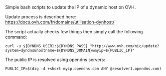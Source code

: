 Simple bash scripts to update the IP of a dynamic host on OVH.

Update process is described here: https://docs.ovh.com/fr/domains/utilisation-dynhost/

The script actually checks few things then simply call the following command:
```
curl -u ${DYNDNS_USER}:${DYNDNS_PASS} "http://www.ovh.com/nic/update?system=dyndns&hostname=${DYNDNS_DOMAIN}&myip=${PUBLIC_IP}"
```

The public IP is resolved using opendns servers:
```
PUBLIC_IP=$(dig -4 +short myip.opendns.com ANY @resolver1.opendns.com)
```
